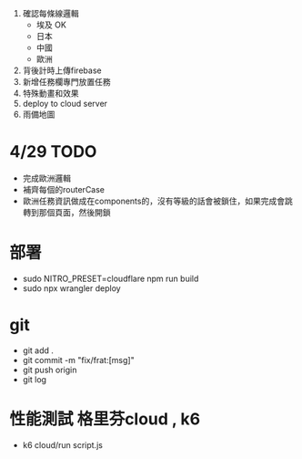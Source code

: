 1. 確認每條線邏輯
   - 埃及 OK
   - 日本
   - 中國
   - 歐洲
2. 背後計時上傳firebase
3. 新增任務欄專門放置任務
4. 特殊動畫和效果
5. deploy to cloud server
6. 雨備地圖

# 4/29 TODO

- 完成歐洲邏輯
- 補齊每個的routerCase
- 歐洲任務資訊做成在components的，沒有等級的話會被鎖住，如果完成會跳轉到那個頁面，然後開鎖

# 部署

- sudo NITRO_PRESET=cloudflare npm run build
- sudo npx wrangler deploy

# git

- git add .
- git commit -m "fix/frat:[msg]"
- git push origin
- git log

# 性能測試 格里芬cloud , k6

- k6 cloud/run script.js
